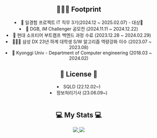 
<div align="center"> 
  <h2 align="center">💁🏼‍♂️ Footprint</h2>
  <li>🚀 일경험 프로젝트 IT 직무 3기(2024.12 ~ 2025.02.07) - 대상🥇</li>
  <li>🏦 DGB, iM Challenger 공모전 (2024.11.11 ~ 2024.12.22)</li>
  <li>🚗 현대 소프티어 부트캠프 백엔드 과정 수료 (2023.12.28 ~ 2024.02.29)</li>
  <li>🧑🏼‍💻 삼성 DX 23년 하계 대학생 S/W 알고리즘 역량강화 이수 (2023.07 ~ 2023.08)</li>
  <li>🏫 Kyonggi Univ - Department of Computer engineering (2018.03 ~ 2024.02)</li>
</div>

<div align="center"> 
  <h2 align="center">🪪 License 🪪</h2>
  <li>SQLD (22.12.02~)</li>
  <li>정보처리기사 (23.06.09~)</li>
</div>
 
<br>

<div align="center">
  <h2 align="center">💻 My Stats 💻</h2>
   <a href="https://solved.ac/lsh2613">
    <img src="http://mazassumnida.wtf/api/generate_badge?boj=lsh2613">
  </a>
  <img src="https://github-readme-stats.vercel.app/api?username=lsh2613&show_icons=true">
</div>

